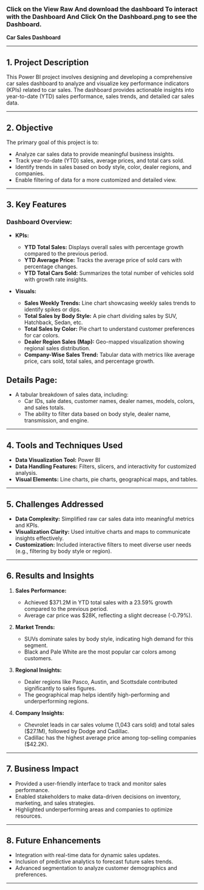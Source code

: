 ### Click on the View Raw And download the dashboard To interact with the Dashboard And Click On the Dashboard.png to see the Dashboard.



**Car Sales Dashboard**

---

## **1. Project Description**
This Power BI project involves designing and developing a comprehensive car sales dashboard to analyze and visualize key performance indicators (KPIs) related to car sales. The dashboard provides actionable insights into year-to-date (YTD) sales performance, sales trends, and detailed car sales data.

---

## **2. Objective**
The primary goal of this project is to:
- Analyze car sales data to provide meaningful business insights.
- Track year-to-date (YTD) sales, average prices, and total cars sold.
- Identify trends in sales based on body style, color, dealer regions, and companies.
- Enable filtering of data for a more customized and detailed view.

---

## **3. Key Features**
### Dashboard Overview:
- **KPIs:**
  - **YTD Total Sales:** Displays overall sales with percentage growth compared to the previous period.
  - **YTD Average Price:** Tracks the average price of sold cars with percentage changes.
  - **YTD Total Cars Sold:** Summarizes the total number of vehicles sold with growth rate insights.

- **Visuals:**
  - **Sales Weekly Trends:** Line chart showcasing weekly sales trends to identify spikes or dips.
  - **Total Sales by Body Style:** A pie chart dividing sales by SUV, Hatchback, Sedan, etc.
  - **Total Sales by Color:** Pie chart to understand customer preferences for car colors.
  - **Dealer Region Sales (Map):** Geo-mapped visualization showing regional sales distribution.
  - **Company-Wise Sales Trend:** Tabular data with metrics like average price, cars sold, total sales, and percentage growth.

## Details Page:
- A tabular breakdown of sales data, including:
  - Car IDs, sale dates, customer names, dealer names, models, colors, and sales totals.
  - The ability to filter data based on body style, dealer name, transmission, and engine.

---

## **4. Tools and Techniques Used**
- **Data Visualization Tool:** Power BI
- **Data Handling Features:** Filters, slicers, and interactivity for customized analysis.
- **Visual Elements:** Line charts, pie charts, geographical maps, and tables.

---

## **5. Challenges Addressed**
- **Data Complexity:** Simplified raw car sales data into meaningful metrics and KPIs.
- **Visualization Clarity:** Used intuitive charts and maps to communicate insights effectively.
- **Customization:** Included interactive filters to meet diverse user needs (e.g., filtering by body style or region).

---

## **6. Results and Insights**
1. **Sales Performance:**
   - Achieved $371.2M in YTD total sales with a 23.59% growth compared to the previous period.
   - Average car price was $28K, reflecting a slight decrease (-0.79%).

2. **Market Trends:**
   - SUVs dominate sales by body style, indicating high demand for this segment.
   - Black and Pale White are the most popular car colors among customers.

3. **Regional Insights:**
   - Dealer regions like Pasco, Austin, and Scottsdale contributed significantly to sales figures.
   - The geographical map helps identify high-performing and underperforming regions.

4. **Company Insights:**
   - Chevrolet leads in car sales volume (1,043 cars sold) and total sales ($27.1M), followed by Dodge and Cadillac.
   - Cadillac has the highest average price among top-selling companies ($42.2K).

---

## **7. Business Impact**
- Provided a user-friendly interface to track and monitor sales performance.
- Enabled stakeholders to make data-driven decisions on inventory, marketing, and sales strategies.
- Highlighted underperforming areas and companies to optimize resources.

---

## **8. Future Enhancements**
- Integration with real-time data for dynamic sales updates.
- Inclusion of predictive analytics to forecast future sales trends.
- Advanced segmentation to analyze customer demographics and preferences.

---
